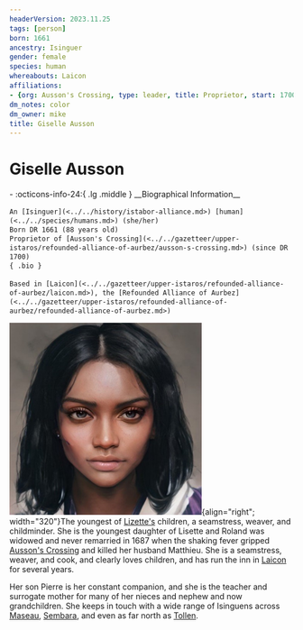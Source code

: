 ```yaml
---
headerVersion: 2023.11.25
tags: [person]
born: 1661
ancestry: Isinguer
gender: female
species: human
whereabouts: Laicon
affiliations:
- {org: Ausson's Crossing, type: leader, title: Proprietor, start: 1700}
dm_notes: color
dm_owner: mike
title: Giselle Ausson
---
```

# Giselle Ausson
<div class="grid cards ext-narrow-margin ext-one-column" markdown>
- :octicons-info-24:{ .lg .middle } __Biographical Information__

    An [Isinguer](<../../history/istabor-alliance.md>) [human](<../../species/humans.md>) (she/her)  
    Born DR 1661 (88 years old)  
    Proprietor of [Ausson's Crossing](<../../gazetteer/upper-istaros/refounded-alliance-of-aurbez/ausson-s-crossing.md>) (since DR 1700)  
    { .bio }

    Based in [Laicon](<../../gazetteer/upper-istaros/refounded-alliance-of-aurbez/laicon.md>), the [Refounded Alliance of Aurbez](<../../gazetteer/upper-istaros/refounded-alliance-of-aurbez/refounded-alliance-of-aurbez.md>)
</div>


![Gisele Ausson](../../assets/gisele-ausson.png){align="right"; width="320"}The youngest of [Lizette's](<../maseauns/lizette-ausson.md>) children, a seamstress, weaver, and childminder. She is the youngest daughter of Lisette and Roland was widowed and never remarried in 1687 when the shaking fever gripped [Ausson's Crossing](<../../gazetteer/upper-istaros/refounded-alliance-of-aurbez/ausson-s-crossing.md>) and killed her husband Matthieu. She is a seamstress, weaver, and cook, and clearly loves children, and has run the inn in [Laicon](<../../gazetteer/upper-istaros/refounded-alliance-of-aurbez/laicon.md>) for several years.

Her son Pierre is her constant companion, and she is the teacher and surrogate mother for many of her nieces and nephew and now grandchildren. She keeps in touch with a wide range of Isinguens across [Maseau](<../../gazetteer/greater-sembara/duchy-of-maseau/duchy-of-maseau.md>), [Sembara](<../../gazetteer/greater-sembara/sembara/sembara.md>), and even as far north as [Tollen](<../../gazetteer/greater-sembara/tollen/tollen.md>).